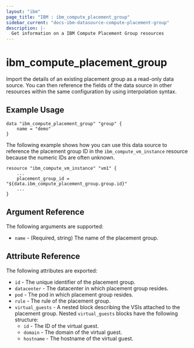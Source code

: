 ```yaml
---
layout: "ibm"
page_title: "IBM : ibm_compute_placement_group"
sidebar_current: "docs-ibm-datasource-compute-placement-group"
description: |-
  Get information on a IBM Compute Placement Group resources
---
```


# ibm\_compute_placement_group

Import the details of an existing placement group as a read-only data source. You can then reference the fields of the data source in other resources within the same configuration by using interpolation syntax.

## Example Usage

```hcl
data "ibm_compute_placement_group" "group" {
    name = "demo"
}
```

The following example shows how you can use this data source to reference the placement group ID in the `ibm_compute_vm_instance` resource because the numeric IDs are often unknown.

```hcl
resource "ibm_compute_vm_instance" "vm1" {
    ...
    placement_group_id = "${data.ibm_compute_placement_group.group.id}"
    ...
}
```

## Argument Reference

The following arguments are supported:

* `name` - (Required, string) The name of the placement group.

## Attribute Reference

The following attributes are exported:

* `id` - The unique identifier of the placement group.
* `datacenter` - The datacenter in which placement group resides.
* `pod` - The pod in which placement group resides.
* `rule` - The rule of the placement group.
* `virtual_guests` - A nested block describing the VSIs attached to the placement group. Nested `virtual_guests` blocks have the following structure:
  * `id` - The ID of the virtual guest.
  * `domain` - The domain of the virtual guest.
  * `hostname` - The hostname of the virtual guest.



